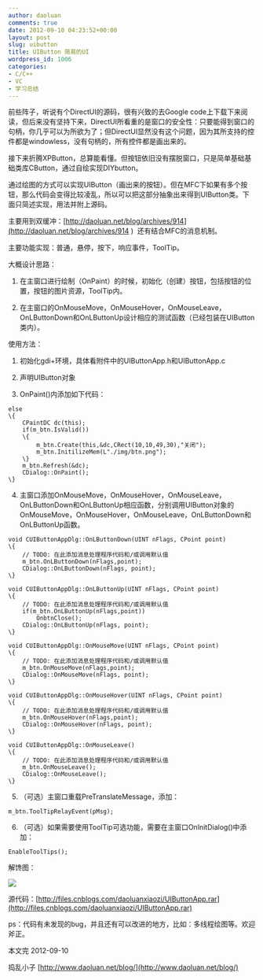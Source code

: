 ```yaml
---
author: daoluan
comments: true
date: 2012-09-10 04:23:52+00:00
layout: post
slug: uibutton
title: UIButton 简易的UI
wordpress_id: 1006
categories:
- C/C++
- VC
- 学习总结
---
```


前些阵子，听说有个DirectUI的源码，很有兴致的去Google code上下载下来阅读，但后来没有坚持下来，DirectUI所看重的是窗口的安全性：只要能得到窗口的句柄，你几乎可以为所欲为了；但DirectUI显然没有这个问题，因为其所支持的控件都是windowless，没有句柄的，所有控件都是画出来的。

接下来折腾XPButton，总算能看懂。但按钮依旧没有摆脱窗口，只是简单基础基础类库CButton，通过自绘实现DIYbutton。

通过绘图的方式可以实现UIButton（画出来的按钮）。但在MFC下如果有多个按钮，那么代码会变得比较凌乱，所以可以把这部分抽象出来得到UIButton类。下面只简述实现，用法并附上源码。

主要用到双缓冲：[http://daoluan.net/blog/archives/914](http://daoluan.net/blog/archives/914 )  还有结合MFC的消息机制。

主要功能实现：普通，悬停，按下，响应事件，ToolTip。

大概设计思路：



	
  1. 在主窗口进行绘制（OnPaint）的时候，初始化（创建）按钮，包括按钮的位置，按钮的图片资源，ToolTip内。

	
  2. 在主窗口的OnMouseMove，OnMouseHover，OnMouseLeave，OnLButtonDown和OnLButtonUp设计相应的测试函数（已经包装在UIButton类内）。


使用方法：

	
  1. 初始化gdi+环境，具体看附件中的UIButtonApp.h和UIButtonApp.c

	
  2. 声明UIButton对象

	
  3. OnPaint()内添加如下代码：

    
    else
    \{
    	CPaintDC dc(this);
    	if(m_btn.IsValid())
    	\{
    		m_btn.Create(this,&dc,CRect(10,10,49,30),"关闭");
    		m_btn.InitilizeMem(L"./img/btn.png");
    	\}
    	m_btn.Refresh(&dc);
    	CDialog::OnPaint();
    \}




	
  4. 主窗口添加OnMouseMove，OnMouseHover，OnMouseLeave，OnLButtonDown和OnLButtonUp相应函数，分别调用UIButton对象的OnMouseMove，OnMouseHover，OnMouseLeave，OnLButtonDown和OnLButtonUp函数。

    
    void CUIButtonAppDlg::OnLButtonDown(UINT nFlags, CPoint point)
    \{
    	// TODO: 在此添加消息处理程序代码和/或调用默认值
    	m_btn.OnLButtonDown(nFlags,point);
    	CDialog::OnLButtonDown(nFlags, point);
    \}
    
    void CUIButtonAppDlg::OnLButtonUp(UINT nFlags, CPoint point)
    \{
    	// TODO: 在此添加消息处理程序代码和/或调用默认值
    	if(m_btn.OnLButtonUp(nFlags,point))
    		OnbtnClose();
    	CDialog::OnLButtonUp(nFlags, point);
    \}
    
    void CUIButtonAppDlg::OnMouseMove(UINT nFlags, CPoint point)
    \{
    	// TODO: 在此添加消息处理程序代码和/或调用默认值
    	m_btn.OnMouseMove(nFlags,point);
    	CDialog::OnMouseMove(nFlags, point);
    \}
    
    void CUIButtonAppDlg::OnMouseHover(UINT nFlags, CPoint point)
    \{
    	// TODO: 在此添加消息处理程序代码和/或调用默认值
    	m_btn.OnMouseHover(nFlags,point);
    	CDialog::OnMouseHover(nFlags, point);
    \}
    
    void CUIButtonAppDlg::OnMouseLeave()
    \{
    	// TODO: 在此添加消息处理程序代码和/或调用默认值
    	m_btn.OnMouseLeave();
    	CDialog::OnMouseLeave();
    \}




	
  5. （可选）主窗口重载PreTranslateMessage，添加：

    
    m_btn.ToolTipRelayEvent(pMsg);




	
  6. （可选）如果需要使用ToolTip可选功能，需要在主窗口OnInitDialog()中添加：

    
    EnableToolTips();





解馋图：

[![](http://daoluan.net/blog/wp-content/uploads/2012/09/UIButtonApp.jpg)](http://daoluan.net/blog/archives/1006/uibuttonapp)

源代码：[http://files.cnblogs.com/daoluanxiaozi/UIButtonApp.rar](http://files.cnblogs.com/daoluanxiaozi/UIButtonApp.rar)

ps：代码有未发现的bug，并且还有可以改进的地方，比如：多线程绘图等。欢迎斧正。

本文完 2012-09-10

捣乱小子 [http://www.daoluan.net/blog/](http://www.daoluan.net/blog/)
